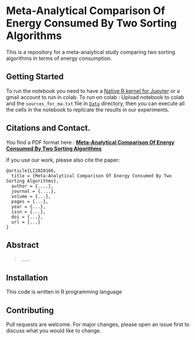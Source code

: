 # Meta-Analytical Comparison Of Energy Consumed By Two Sorting Algorithms

This is a repository for a meta-analytical study comparing two sorting algorithms in terms of energy consumption.

## Getting Started

To run the notebook you need to have a [Native R kernel for Jupyter](https://github.com/IRkernel/IRkernel) or a gmail account to run in colab. To run on colab : Upload notebook to colab and the `sources_for_ma.txt` file in [`Data`](Data) directory, then you can execute all the cells in the notebook to replicate the results in our experiments.

## Citations and Contact.

You find a PDF format here : [**Meta-Analytical Comparison Of Energy Consumed By Two Sorting Algorithms**](https://innopolis.university/en/labofindustrializingsoftwareproduction%20/)

If you use our work, please also cite the paper:

```
@article{LI2020166,
  title = {Meta-Analytical Comparison Of Energy Consumed By Two Sorting Algorithms},
  author = {....},
  journal = {....},
  volume = {...},
  pages = {...},
  year = {...},
  issn = {...},
  doi = {...},
  url = {...}
}

```


## Abstract

>......


## Installation

This code is written in R programming language


## Contributing
Pull requests are welcome. For major changes, please open an issue first to discuss what you would like to change.
